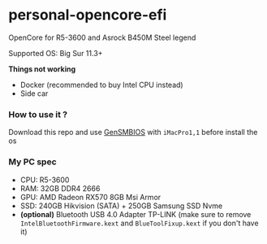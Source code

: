 # personal-opencore-efi
OpenCore for R5-3600 and Asrock B450M Steel legend

Supported OS: Big Sur 11.3+

**Things not working**
- Docker (recommended to buy Intel CPU instead)
- Side car

### How to use it ?
Download this repo and use [GenSMBIOS](https://github.com/corpnewt/GenSMBIOS) with `iMacPro1,1` before install the os

### My PC spec
- CPU: R5-3600
- RAM: 32GB DDR4 2666
- GPU: AMD Radeon RX570 8GB Msi Armor
- SSD: 240GB Hikvision (SATA) + 250GB Samsung SSD Nvme
- **(optional)** Bluetooth USB 4.0 Adapter TP-LINK 
(make sure to remove `IntelBluetoothFirmware.kext` and `BlueToolFixup.kext` if you don't have it)

